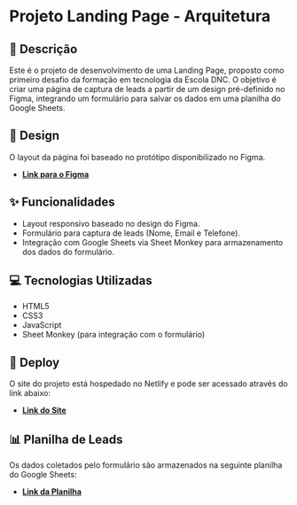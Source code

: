 # Projeto Landing Page - Arquitetura

## 📖 Descrição

Este é o projeto de desenvolvimento de uma Landing Page, proposto como primeiro desafio da formação em tecnologia da Escola DNC. O objetivo é criar uma página de captura de leads a partir de um design pré-definido no Figma, integrando um formulário para salvar os dados em uma planilha do Google Sheets.

## 🎨 Design

O layout da página foi baseado no protótipo disponibilizado no Figma.

- **[Link para o Figma](https://www.figma.com/file/0FRiZbs30dfSniazKiM1rM/Desafio-1---Desenvolva-uma-Landing-Page?node-id=0-1&t=ZqReFz63rqZyXCz9-0)**

## ✨ Funcionalidades

-   Layout responsivo baseado no design do Figma.
-   Formulário para captura de leads (Nome, Email e Telefone).
-   Integração com Google Sheets via Sheet Monkey para armazenamento dos dados do formulário.

## 💻 Tecnologias Utilizadas

-   HTML5
-   CSS3
-   JavaScript
-   Sheet Monkey (para integração com o formulário)

## 🚀 Deploy

O site do projeto está hospedado no Netlify e pode ser acessado através do link abaixo:

-   **[Link do Site](URL_DO_SEU_SITE_NO_NETLIFY_AQUI)**

## 📊 Planilha de Leads

Os dados coletados pelo formulário são armazenados na seguinte planilha do Google Sheets:

-   **[Link da Planilha](URL_DA_SUA_PLANILHA_AQUI)**